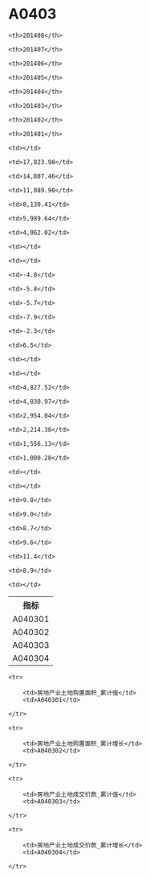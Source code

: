 A0403
======


<table>

<tr>
    <th>指标</th>
    
    <th>201408</th>
    
    <th>201407</th>
    
    <th>201406</th>
    
    <th>201405</th>
    
    <th>201404</th>
    
    <th>201403</th>
    
    <th>201402</th>
    
    <th>201401</th>
    
</tr>


<tr>
    <td>A040301</td>
    
    <td></td>
    
    <td>17,823.98</td>
    
    <td>14,807.46</td>
    
    <td>11,089.90</td>
    
    <td>8,130.41</td>
    
    <td>5,989.64</td>
    
    <td>4,062.02</td>
    
    <td></td>
    

</tr>

<tr>
    <td>A040302</td>
    
    <td></td>
    
    <td>-4.8</td>
    
    <td>-5.8</td>
    
    <td>-5.7</td>
    
    <td>-7.9</td>
    
    <td>-2.3</td>
    
    <td>6.5</td>
    
    <td></td>
    

</tr>

<tr>
    <td>A040303</td>
    
    <td></td>
    
    <td>4,827.52</td>
    
    <td>4,030.97</td>
    
    <td>2,954.04</td>
    
    <td>2,214.38</td>
    
    <td>1,556.13</td>
    
    <td>1,000.28</td>
    
    <td></td>
    

</tr>

<tr>
    <td>A040304</td>
    
    <td></td>
    
    <td>9.8</td>
    
    <td>9.0</td>
    
    <td>8.7</td>
    
    <td>9.6</td>
    
    <td>11.4</td>
    
    <td>8.9</td>
    
    <td></td>
    

</tr>


</table>

<table>
    
    <tr>

        <td>房地产业土地购置面积_累计值</td>
        <td>A040301</td>

    </tr>
    
    <tr>

        <td>房地产业土地购置面积_累计增长</td>
        <td>A040302</td>

    </tr>
    
    <tr>

        <td>房地产业土地成交价款_累计值</td>
        <td>A040303</td>

    </tr>
    
    <tr>

        <td>房地产业土地成交价款_累计增长</td>
        <td>A040304</td>

    </tr>
    
</table>